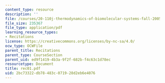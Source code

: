 ```yaml
---
content_type: resource
description: ''
file: /courses/20-110j-thermodynamics-of-biomolecular-systems-fall-2005/2bc73322db78483c071928d2eb6e4076_rec01.pdf
file_size: 235367
file_type: application/pdf
learning_resource_types:
- Recitations
license: https://creativecommons.org/licenses/by-nc-sa/4.0/
ocw_type: OCWFile
parent_title: Recitations
parent_type: CourseSection
parent_uid: ed9f1419-4b3a-9f2f-682b-f4c63c1d78ec
resourcetype: Document
title: rec01.pdf
uid: 2bc73322-db78-483c-0719-28d2eb6e4076
---
```

